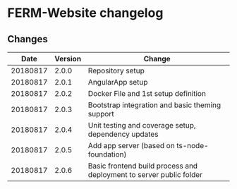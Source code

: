 # FERM-Website changelog


## Changes
| Date | Version | Change |
|------|---------|--------|
| 20180817 | 2.0.0 | Repository setup |
| 20180817 | 2.0.1 | AngularApp setup |
| 20180817 | 2.0.2 | Docker File and 1st setup definition |
| 20180817 | 2.0.3 | Bootstrap integration and basic theming support |
| 20180817 | 2.0.4 | Unit testing and coverage setup, dependency updates |
| 20180817 | 2.0.5 | Add app server (based on ts-node-foundation) |
| 20180817 | 2.0.6 | Basic frontend build process and deployment to server public folder|